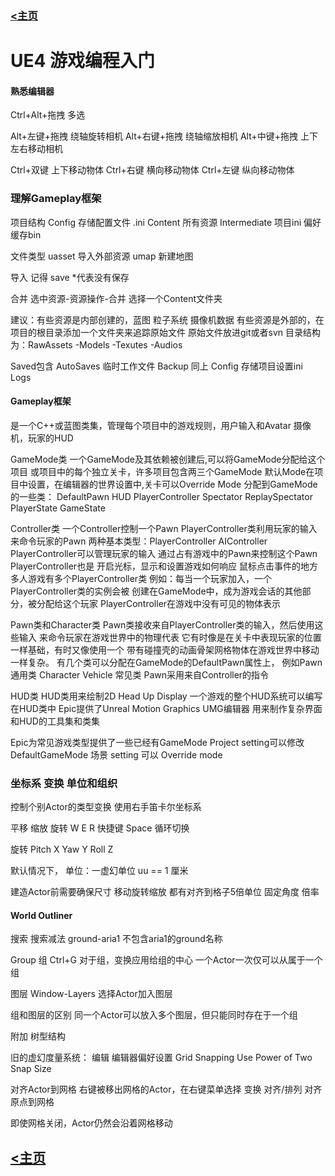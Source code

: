 ### [<主页](/index.html)

# UE4 游戏编程入门

#### 熟悉编辑器

Ctrl+Alt+拖拽 多选

Alt+左键+拖拽 绕轴旋转相机
Alt+右键+拖拽 绕轴缩放相机
Alt+中键+拖拽 上下左右移动相机

Ctrl+双键 上下移动物体
Ctrl+右键 横向移动物体
Ctrl+左键 纵向移动物体

### 理解Gameplay框架

项目结构
Config 存储配置文件 .ini
Content 所有资源
Intermediate 项目ini 偏好 缓存bin

文件类型
uasset 导入外部资源
umap 新建地图

导入 记得 save
*代表没有保存

合并 选中资源-资源操作-合并
选择一个Content文件夹

建议：有些资源是内部创建的，蓝图 粒子系统 摄像机数据
有些资源是外部的，在项目的根目录添加一个文件夹来追踪原始文件
原始文件放进git或者svn
目录结构为：RawAssets -Models -Texutes -Audios

Saved包含
AutoSaves 临时工作文件
Backup 同上
Config 存储项目设置ini
Logs

#### Gameplay框架
是一个C++或蓝图类集，管理每个项目中的游戏规则，用户输入和Avatar
摄像机，玩家的HUD

GameMode类
一个GameMode及其依赖被创建后,可以将GameMode分配给这个项目
或项目中的每个独立关卡，许多项目包含两三个GameMode
默认Mode在项目中设置，在编辑器的世界设置中,关卡可以Override Mode
分配到GameMode的一些类：
DefaultPawn
HUD
PlayerController
Spectator
ReplaySpectator
PlayerState
GameState

Controller类
一个Controller控制一个Pawn
PlayerController类利用玩家的输入来命令玩家的Pawn
两种基本类型：PlayerController AIController
PlayerController可以管理玩家的输入
通过占有游戏中的Pawn来控制这个Pawn
PlayerController也是 开启光标，显示和设置游戏如何响应
鼠标点击事件的地方
多人游戏有多个PlayerController类
例如：每当一个玩家加入，一个PlayerController类的实例会被
创建在GameMode中，成为游戏会话的其他部分，被分配给这个玩家
PlayerController在游戏中没有可见的物体表示

Pawn类和Character类
Pawn类接收来自PlayerController类的输入，然后使用这些输入
来命令玩家在游戏世界中的物理代表
它有时像是在关卡中表现玩家的位置一样基础，有时又像使用一个
带有碰撞壳的动画骨架网格物体在游戏世界中移动一样复杂。
有几个类可以分配在GameMode的DefaultPawn属性上，
例如Pawn 通用类 Character Vehicle 常见类
Pawn采用来自Controller的指令

HUD类
HUD类用来绘制2D Head Up Display
一个游戏的整个HUD系统可以编写在HUD类中
Epic提供了Unreal Motion Graphics UMG编辑器
用来制作复杂界面和HUD的工具集和类集

Epic为常见游戏类型提供了一些已经有GameMode
Project setting可以修改 DefaultGameMode
场景 setting 可以 Override mode

### 坐标系 变换 单位和组织

控制个别Actor的类型变换
使用右手笛卡尔坐标系

平移 缩放 旋转
W  E  R 快捷键
Space 循环切换

旋转
Pitch X
Yaw  Y
Roll  Z

默认情况下，
单位：一虚幻单位 uu == 1 厘米

建造Actor前需要确保尺寸
移动旋转缩放 都有对齐到格子5倍单位 固定角度 倍率

#### World Outliner

搜索
搜索减法 ground-aria1 不包含aria1的ground名称

Group 组
Ctrl+G
对于组，变换应用给组的中心
一个Actor一次仅可以从属于一个组

图层
Window-Layers
选择Actor加入图层

组和图层的区别
同一个Actor可以放入多个图层，但只能同时存在于一个组

附加 树型结构

旧的虚幻度量系统：
编辑 编辑器偏好设置 Grid Snapping
Use Power of Two Snap Size

对齐Actor到网格
右键被移出网格的Actor，在右键菜单选择
变换 对齐/排列 对齐原点到网格

即使网格关闭，Actor仍然会沿着网格移动

## [<主页](/index.html)
